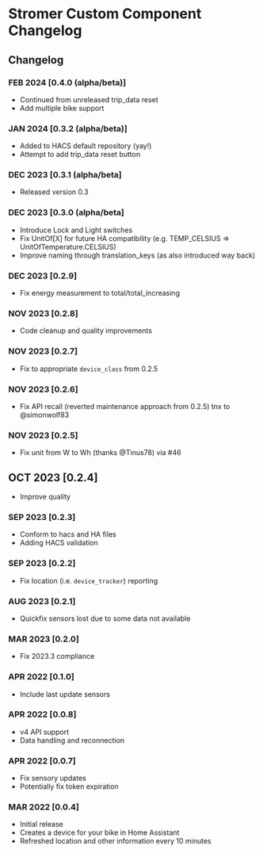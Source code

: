 # Stromer Custom Component Changelog

## Changelog

### FEB 2024 [0.4.0 (alpha/beta)]

- Continued from unreleased trip_data reset
- Add multiple bike support

### JAN 2024 [0.3.2 (alpha/beta)]

- Added to HACS default repository (yay!)
- Attempt to add trip_data reset button

### DEC 2023 [0.3.1 (alpha/beta]

- Released version 0.3

### DEC 2023 [0.3.0 (alpha/beta]

- Introduce Lock and Light switches
- Fix UnitOf[X] for future HA compatibility (e.g. TEMP_CELSIUS => UnitOfTemperature.CELSIUS)
- Improve naming through translation_keys (as also introduced way back)

### DEC 2023 [0.2.9]

- Fix energy measurement to total/total_increasing

### NOV 2023 [0.2.8]

- Code cleanup and quality improvements

### NOV 2023 [0.2.7]

- Fix to appropriate `device_class` from 0.2.5

### NOV 2023 [0.2.6]

- Fix API recall (reverted maintenance approach from 0.2.5) tnx to @simonwolf83

### NOV 2023 [0.2.5]

- Fix unit from W to Wh (thanks @Tinus78) via #46

## OCT 2023 [0.2.4]

- Improve quality

### SEP 2023 [0.2.3]

- Conform to hacs and HA files
- Adding HACS validation

### SEP 2023 [0.2.2]

- Fix location (i.e. `device_tracker`) reporting

### AUG 2023 [0.2.1]

- Quickfix sensors lost due to some data not available

### MAR 2023 [0.2.0]

- Fix 2023.3 compliance

### APR 2022 [0.1.0]

- Include last update sensors

### APR 2022 [0.0.8]

- v4 API support
- Data handling and reconnection

### APR 2022 [0.0.7]

- Fix sensory updates
- Potentially fix token expiration

### MAR 2022 [0.0.4]

- Initial release
- Creates a device for your bike in Home Assistant
- Refreshed location and other information every 10 minutes
